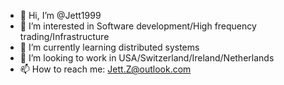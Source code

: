 - 👋 Hi, I’m @Jett1999
- 👀 I’m interested in Software development/High frequency trading/Infrastructure
- 🌱 I’m currently learning distributed systems
- 🌊 I’m looking to work in USA/Switzerland/Ireland/Netherlands
- 📫 How to reach me: Jett.Z@outlook.com
